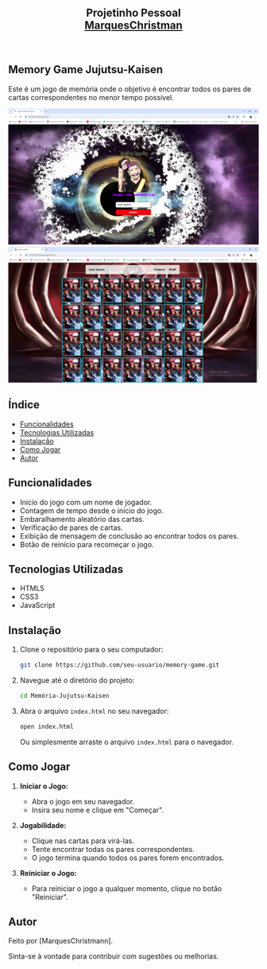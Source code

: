 <h2 align="center">Projetinho Pessoal <br/> <a target="_blank" href="">MarquesChristman</a></h2>

<br/>

## Memory Game Jujutsu-Kaisen

Este é um jogo de memória onde o objetivo é encontrar todos os pares de cartas correspondentes no menor tempo possível.

<img src="./img/layout/memory.PNG" alt="memory" />

<br/>

<img src="./img/layout/jogo.PNG" alt="jogo" />

## Índice

- [Funcionalidades](#funcionalidades)
- [Tecnologias Utilizadas](#tecnologias-utilizadas)
- [Instalação](#instalação)
- [Como Jogar](#como-jogar)
- [Autor](#autor)

## Funcionalidades

- Início do jogo com um nome de jogador.
- Contagem de tempo desde o início do jogo.
- Embaralhamento aleatório das cartas.
- Verificação de pares de cartas.
- Exibição de mensagem de conclusão ao encontrar todos os pares.
- Botão de reinício para recomeçar o jogo.

## Tecnologias Utilizadas

- HTML5
- CSS3
- JavaScript

## Instalação

1. Clone o repositório para o seu computador:

   ```sh
   git clone https://github.com/seu-usuario/memory-game.git
   ```

2. Navegue até o diretório do projeto:

   ```sh
   cd Memória-Jujutsu-Kaisen
   ```

3. Abra o arquivo `index.html` no seu navegador:
   ```sh
   open index.html
   ```
   Ou simplesmente arraste o arquivo `index.html` para o navegador.

## Como Jogar

1. **Iniciar o Jogo:**

   - Abra o jogo em seu navegador.
   - Insira seu nome e clique em "Começar".

2. **Jogabilidade:**

   - Clique nas cartas para virá-las.
   - Tente encontrar todas os pares correspondentes.
   - O jogo termina quando todos os pares forem encontrados.

3. **Reiniciar o Jogo:**
   - Para reiniciar o jogo a qualquer momento, clique no botão "Reiniciar".

## Autor

Feito por [MarquesChristmann].

Sinta-se à vontade para contribuir com sugestões ou melhorias.
